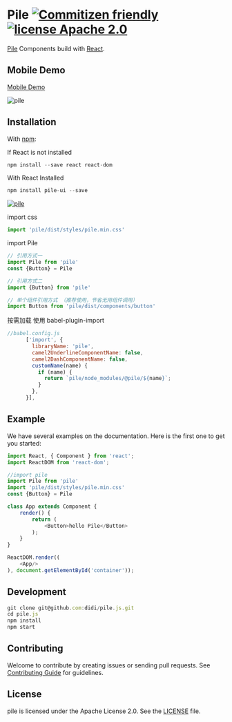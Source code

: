 # Pile [![Commitizen friendly](https://img.shields.io/badge/commitizen-friendly-brightgreen.svg)](http://commitizen.github.io/cz-cli/) [![license Apache 2.0](https://img.shields.io/badge/license-Apache--2.0-blue.svg)](https://www.npmjs.com/package/pile)

[Pile](https://www.npmjs.com/package/pile-ui) Components build with [React](http://facebook.github.io/react/).




## Mobile Demo

[Mobile Demo](https://didi.github.io/pile.js/docs/)

![pile](http://es-static.xiaojukeji.com/static/web/activity/pile/pilejsqr05.png)




## Installation

With [npm](http://npmjs.com/):

If React is not installed

```js
npm install --save react react-dom
```

With React Installed

```js
npm install pile-ui --save
```

[![pile](https://nodei.co/npm/pile-ui.png)](https://www.npmjs.com/package/pile-ui)


import css

```js
import 'pile/dist/styles/pile.min.css'
```

import Pile

```js
// 引用方式一
import Pile from 'pile'
const {Button} = Pile

// 引用方式二
import {Button} from 'pile'

// 单个组件引用方式 （推荐使用，节省无用组件调用）
import Button from 'pile/dist/components/button'
```

按需加载
使用 babel-plugin-import
```js
//babel.config.js
      ['import', {
        libraryName: 'pile',
        camel2UnderlineComponentName: false,
        camel2DashComponentName: false,
        customName(name) {
          if (name) {
            return `pile/node_modules/@pile/${name}`;
          }
        },
      }],
```

## Example

We have several examples on the documentation. Here is the first one to get you started:

```js
import React, { Component } from 'react';
import ReactDOM from 'react-dom';

//import pile
import Pile from 'pile'
import 'pile/dist/styles/pile.min.css'
const {Button} = Pile

class App extends Component {
    render() {
        return (
            <Button>hello Pile</Button>
        );
    }
}

ReactDOM.render((
    <App/>
), document.getElementById('container'));
```



## Development

```js
git clone git@github.com:didi/pile.js.git
cd pile.js
npm install
npm start
```


## Contributing

Welcome to contribute by creating issues or sending pull requests. See [Contributing Guide](.github/CONTRIBUTING.md) for guidelines.




## License

pile is licensed under the Apache License 2.0. See the [LICENSE](LICENSE) file.



